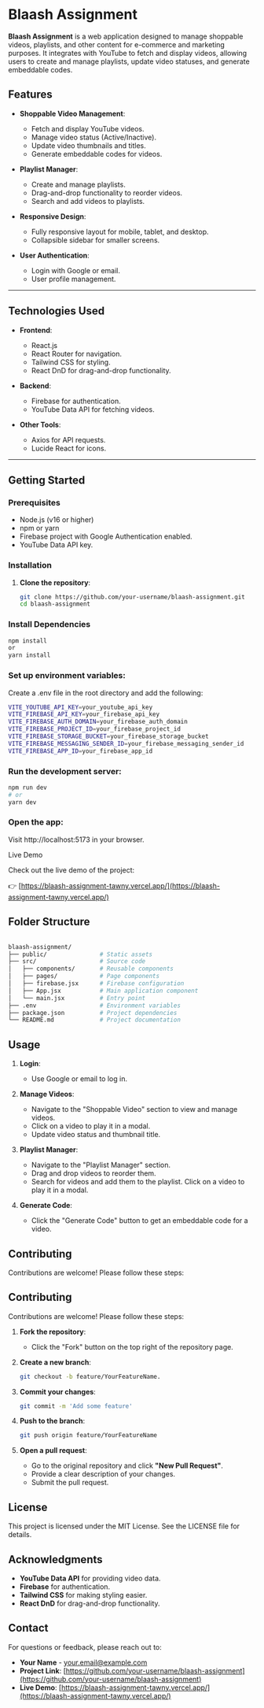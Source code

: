 # Blaash Assignment

**Blaash Assignment** is a web application designed to manage shoppable videos, playlists, and other content for e-commerce and marketing purposes. It integrates with YouTube to fetch and display videos, allowing users to create and manage playlists, update video statuses, and generate embeddable codes.

## Features

- **Shoppable Video Management**:
  - Fetch and display YouTube videos.
  - Manage video status (Active/Inactive).
  - Update video thumbnails and titles.
  - Generate embeddable codes for videos.

- **Playlist Manager**:
  - Create and manage playlists.
  - Drag-and-drop functionality to reorder videos.
  - Search and add videos to playlists.

- **Responsive Design**:
  - Fully responsive layout for mobile, tablet, and desktop.
  - Collapsible sidebar for smaller screens.

- **User Authentication**:
  - Login with Google or email.
  - User profile management.

---

## Technologies Used

- **Frontend**:
  - React.js
  - React Router for navigation.
  - Tailwind CSS for styling.
  - React DnD for drag-and-drop functionality.

- **Backend**:
  - Firebase for authentication.
  - YouTube Data API for fetching videos.

- **Other Tools**:
  - Axios for API requests.
  - Lucide React for icons.

---

## Getting Started

### Prerequisites

- Node.js (v16 or higher)
- npm or yarn
- Firebase project with Google Authentication enabled.
- YouTube Data API key.

### Installation

1. **Clone the repository**:
   ```bash
   git clone https://github.com/your-username/blaash-assignment.git
   cd blaash-assignment

### Install Dependencies

```bash
npm install
or
yarn install
```

### Set up environment variables:

Create a .env file in the root directory and add the following:
```bash
VITE_YOUTUBE_API_KEY=your_youtube_api_key
VITE_FIREBASE_API_KEY=your_firebase_api_key
VITE_FIREBASE_AUTH_DOMAIN=your_firebase_auth_domain
VITE_FIREBASE_PROJECT_ID=your_firebase_project_id
VITE_FIREBASE_STORAGE_BUCKET=your_firebase_storage_bucket
VITE_FIREBASE_MESSAGING_SENDER_ID=your_firebase_messaging_sender_id
VITE_FIREBASE_APP_ID=your_firebase_app_id
```

### Run the development server:
```bash
npm run dev
# or
yarn dev
```

### Open the app:
Visit http://localhost:5173 in your browser.

Live Demo

Check out the live demo of the project:

👉 [https://blaash-assignment-tawny.vercel.app/](https://blaash-assignment-tawny.vercel.app/)

## Folder Structure
``` bash

blaash-assignment/
├── public/               # Static assets
├── src/                  # Source code
│   ├── components/       # Reusable components
│   ├── pages/            # Page components
│   ├── firebase.jsx      # Firebase configuration
│   ├── App.jsx           # Main application component
│   └── main.jsx          # Entry point
├── .env                  # Environment variables
├── package.json          # Project dependencies
└── README.md             # Project documentation

```
## Usage

1. **Login**:
   - Use Google or email to log in.

2. **Manage Videos**:
   - Navigate to the "Shoppable Video" section to view and manage videos.
   - Click on a video to play it in a modal.
   - Update video status and thumbnail title.

3. **Playlist Manager**:
   - Navigate to the "Playlist Manager" section.
   - Drag and drop videos to reorder them.
   - Search for videos and add them to the playlist.
Click on a video to play it in a modal.

4. **Generate Code**:
   - Click the "Generate Code" button to get an embeddable code for a video.


## Contributing

Contributions are welcome! Please follow these steps:

## Contributing

Contributions are welcome! Please follow these steps:

1. **Fork the repository**:
   - Click the "Fork" button on the top right of the repository page.

2. **Create a new branch**:
   ```bash
   git checkout -b feature/YourFeatureName.

1. **Commit your changes**:
   ```bash
   git commit -m 'Add some feature'

2. **Push to the branch**:
   ```bash
   git push origin feature/YourFeatureName

3. **Open a pull request**:
   - Go to the original repository and click **"New Pull Request"**.
   - Provide a clear description of your changes.
   - Submit the pull request.

## License
This project is licensed under the MIT License. See the LICENSE file for details.

## Acknowledgments

- **YouTube Data API** for providing video data.
- **Firebase** for authentication.
- **Tailwind CSS** for making styling easier.
- **React DnD** for drag-and-drop functionality.

## Contact

For questions or feedback, please reach out to:

- **Your Name** - [your.email@example.com](mailto:your.email@example.com)
- **Project Link**: [https://github.com/your-username/blaash-assignment](https://github.com/your-username/blaash-assignment)
- **Live Demo**: [https://blaash-assignment-tawny.vercel.app/](https://blaash-assignment-tawny.vercel.app/)

